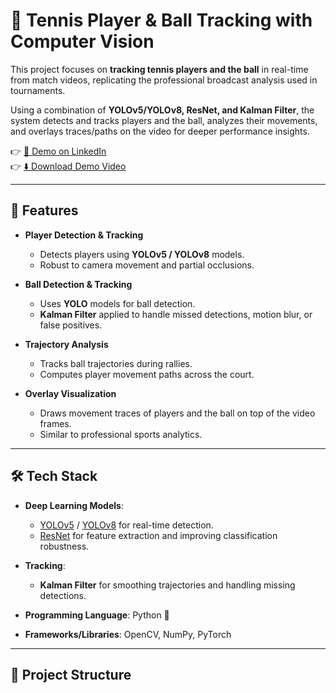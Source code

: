 # 🎾 Tennis Player & Ball Tracking with Computer Vision  

This project focuses on **tracking tennis players and the ball** in real-time from match videos, replicating the professional broadcast analysis used in tournaments.  

Using a combination of **YOLOv5/YOLOv8, ResNet, and Kalman Filter**, the system detects and tracks players and the ball, analyzes their movements, and overlays traces/paths on the video for deeper performance insights.  

👉 [🎥 Demo on LinkedIn](https://www.linkedin.com/posts/bouaziz-dhia-eddine_computervision-spyder-yolo-activity-7241618441156083712-jz6M?utm_source=share&utm_medium=member_desktop&rcm=ACoAAECSnecBdpjNvFsR34dZ_OWJ-PWWrRUj5F0)  
👉 [⬇️ Download Demo Video](outputvideos/output_video20.avi)  

---

## 🚀 Features  

- **Player Detection & Tracking**  
  - Detects players using **YOLOv5 / YOLOv8** models.  
  - Robust to camera movement and partial occlusions.  

- **Ball Detection & Tracking**  
  - Uses **YOLO** models for ball detection.  
  - **Kalman Filter** applied to handle missed detections, motion blur, or false positives.  

- **Trajectory Analysis**  
  - Tracks ball trajectories during rallies.  
  - Computes player movement paths across the court.  

- **Overlay Visualization**  
  - Draws movement traces of players and the ball on top of the video frames.  
  - Similar to professional sports analytics.  

---

## 🛠️ Tech Stack  

- **Deep Learning Models**:  
  - [YOLOv5](https://github.com/ultralytics/yolov5) / [YOLOv8](https://github.com/ultralytics/ultralytics) for real-time detection.  
  - [ResNet](https://arxiv.org/abs/1512.03385) for feature extraction and improving classification robustness.  

- **Tracking**:  
  - **Kalman Filter** for smoothing trajectories and handling missing detections.  

- **Programming Language**: Python 🐍  
- **Frameworks/Libraries**: OpenCV, NumPy, PyTorch  

---

## 📂 Project Structure  

